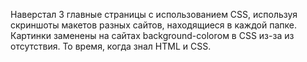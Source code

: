 Наверстал 3 главные страницы с использованием CSS, используя скриншоты макетов разных сайтов, находящиеся в каждой папке. Картинки заменены на сайтах background-colorом в CSS из-за из отсутствия. То время, когда знал HTML и CSS.

